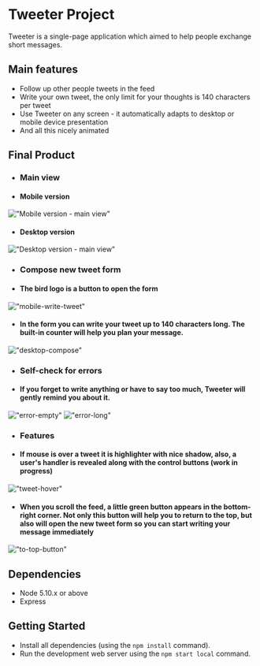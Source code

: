 # Tweeter Project

Tweeter is a single-page application which aimed to help people exchange short messages.

## Main features
- Follow up other people tweets in the feed
- Write your own tweet, the only limit for your thoughts is 140 characters per tweet
- Use Tweeter on any screen - it automatically adapts to desktop or mobile device presentation
- And all this nicely animated

## Final Product

- ### Main view

- #### Mobile version

!["Mobile version - main view"](https://github.com/pavel-piatetskii/tweeter/blob/master/docs/mobile-main.png)

- #### Desktop version

!["Desktop version - main view"](https://github.com/pavel-piatetskii/tweeter/blob/master/docs/desktop-main.png)


- ### Compose new tweet form

- #### The bird logo is a button to open the form

!["mobile-write-tweet"](https://github.com/pavel-piatetskii/tweeter/blob/master/docs/mobile-write-tweet.png)

- #### In the form you can write your tweet up to 140 characters long. The built-in counter will help you plan your message.

!["desktop-compose"](https://github.com/pavel-piatetskii/tweeter/blob/master/docs/desktop-compose.png)


- ### Self-check for errors

- #### If you forget to write anything or have to say too much, Tweeter will gently remind you about it. 

!["error-empty"](https://github.com/pavel-piatetskii/tweeter/blob/master/docs/error-empty.png)
!["error-long"](https://github.com/pavel-piatetskii/tweeter/blob/master/docs/error-long.png)

- ### Features

- #### If mouse is over a tweet it is highlighter with nice shadow, also, a user's handler is revealed along with the control buttons (work in progress)

!["tweet-hover"](https://github.com/pavel-piatetskii/tweeter/blob/master/docs/tweet-hover.png)

- #### When you scroll the feed, a little green button appears in the bottom-right corner. Not only this button will help you to return to the top, but also will open the new tweet form so you can start writing your message immediately

!["to-top-button"](https://github.com/pavel-piatetskii/tweeter/blob/master/docs/to-top-button.png)


## Dependencies

- Node 5.10.x or above
- Express


## Getting Started

- Install all dependencies (using the `npm install` command).
- Run the development web server using the `npm start local` command.
